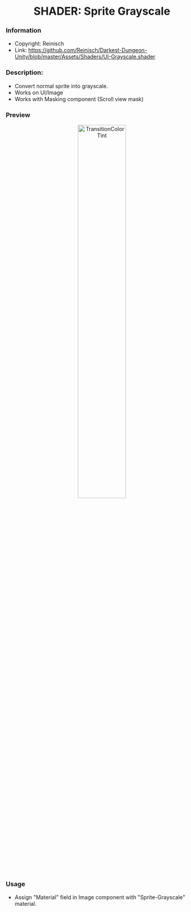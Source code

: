 <h1 align="center"> SHADER: Sprite Grayscale </h1>

### Information

- Copyright: Reinisch
- Link: https://github.com/Reinisch/Darkest-Dungeon-Unity/blob/master/Assets/Shaders/UI-Grayscale.shader

### Description:
- Convert normal sprite into grayscale.
- Works on UI/Image
- Works with Masking component (Scroll view mask)

### Preview

 <p align="center">
   <img width="50%" alt="TransitionColorTint" src="https://github.com/Yunasawa/Yunasawa-No-Library/assets/113672166/f8cf81d4-a75c-49c5-8c97-da6628e98544">
 </p>

### Usage
- Assign "Material" field in Image component with "Sprite-Grayscale" material.

